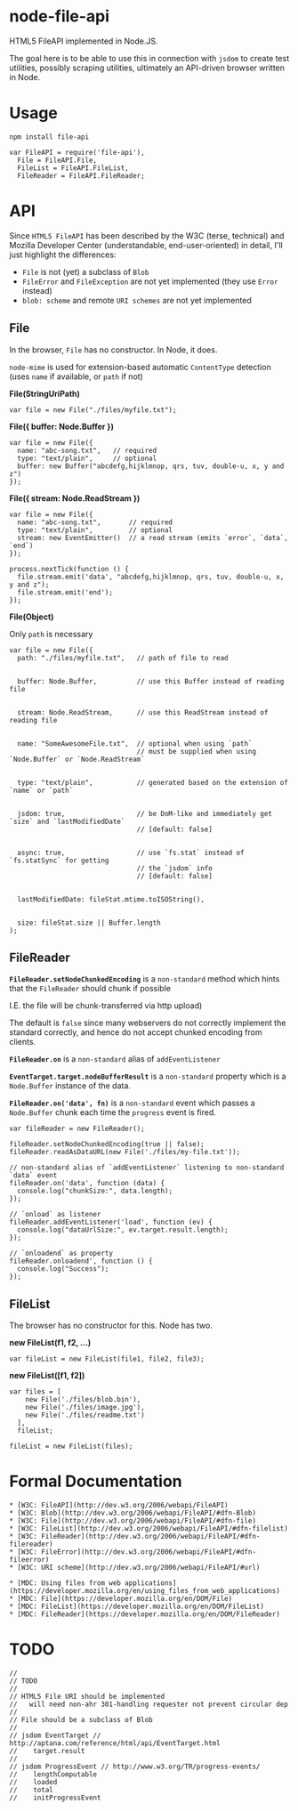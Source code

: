 node-file-api
====

HTML5 FileAPI implemented in Node.JS.

The goal here is to be able to use this in connection with `jsdom` to create test utilities, possibly scraping utilities, ultimately an API-driven browser written in Node.

Usage
====

    npm install file-api

    var FileAPI = require('file-api'),
      File = FileAPI.File,
      FileList = FileAPI.FileList,
      FileReader = FileAPI.FileReader;

API
====

Since `HTML5 FileAPI` has been described by the W3C (terse, technical) and Mozilla Developer Center (understandable, end-user-oriented) in detail, I'll just highlight the differences:

  * `File` is not (yet) a subclass of `Blob`
  * `FileError` and `FileException` are not yet implemented (they use `Error` instead)
  * `blob: scheme` and remote `URI schemes` are not yet implemented

File
----

In the browser, `File` has no constructor. In Node, it does.

`node-mime` is used for extension-based automatic `ContentType` detection (uses `name` if available, or `path` if not)

**File(StringUriPath)**

    var file = new File("./files/myfile.txt");

**File({ buffer: Node.Buffer })**

    var file = new File({ 
      name: "abc-song.txt",   // required
      type: "text/plain",     // optional
      buffer: new Buffer("abcdefg,hijklmnop, qrs, tuv, double-u, x, y and z")
    });

**File({ stream: Node.ReadStream })**

    var file = new File({
      name: "abc-song.txt",       // required
      type: "text/plain",         // optional
      stream: new EventEmitter()  // a read stream (emits `error`, `data`, `end`)
    });

    process.nextTick(function () {
      file.stream.emit('data', "abcdefg,hijklmnop, qrs, tuv, double-u, x, y and z");
      file.stream.emit('end');
    });

**File(Object)**

Only `path` is necessary

    var file = new File({
      path: "./files/myfile.txt",   // path of file to read


      buffer: Node.Buffer,          // use this Buffer instead of reading file


      stream: Node.ReadStream,      // use this ReadStream instead of reading file


      name: "SomeAwesomeFile.txt",  // optional when using `path`
                                    // must be supplied when using `Node.Buffer` or `Node.ReadStream`


      type: "text/plain",           // generated based on the extension of `name` or `path`


      jsdom: true,                  // be DoM-like and immediately get `size` and `lastModifiedDate`
                                    // [default: false]


      async: true,                  // use `fs.stat` instead of `fs.statSync` for getting 
                                    // the `jsdom` info
                                    // [default: false]


      lastModifiedDate: fileStat.mtime.toISOString(),


      size: fileStat.size || Buffer.length
    );


FileReader
----

**`FileReader.setNodeChunkedEncoding`** is a `non-standard` method which hints that the `FileReader` should chunk if possible

I.E. the file will be chunk-transferred via http upload)

The default is `false` since many webservers do not correctly implement the standard correctly,
and hence do not accept chunked encoding from clients.

**`FileReader.on`** is a `non-standard` alias of `addEventListener`

**`EventTarget.target.nodeBufferResult`** is a `non-standard` property which is a `Node.Buffer` instance of the data.

**`FileReader.on('data', fn)`** is a `non-standard` event which passes a `Node.Buffer` chunk each time the `progress` event is fired.

    var fileReader = new FileReader();

    fileReader.setNodeChunkedEncoding(true || false);
    fileReader.readAsDataURL(new File('./files/my-file.txt'));

    // non-standard alias of `addEventListener` listening to non-standard `data` event
    fileReader.on('data', function (data) {
      console.log("chunkSize:", data.length);
    });

    // `onload` as listener
    fileReader.addEventListener('load', function (ev) {
      console.log("dataUrlSize:", ev.target.result.length);
    });

    // `onloadend` as property
    fileReader.onloadend', function () {
      console.log("Success");
    });

FileList
----

The browser has no constructor for this. Node has two.

**new FileList(f1, f2, ...)**

    var fileList = new FileList(file1, file2, file3);

**new FileList([f1, f2])**

    var files = [
        new File('./files/blob.bin'),
        new File('./files/image.jpg'),
        new File('./files/readme.txt')
      ],
      fileList;

    fileList = new FileList(files);

Formal Documentation
====

    * [W3C: FileAPI](http://dev.w3.org/2006/webapi/FileAPI)
    * [W3C: Blob](http://dev.w3.org/2006/webapi/FileAPI/#dfn-Blob)
    * [W3C: File](http://dev.w3.org/2006/webapi/FileAPI/#dfn-file)
    * [W3C: FileList](http://dev.w3.org/2006/webapi/FileAPI/#dfn-filelist)
    * [W3C: FileReader](http://dev.w3.org/2006/webapi/FileAPI/#dfn-filereader)
    * [W3C: FileError](http://dev.w3.org/2006/webapi/FileAPI/#dfn-fileerror)
    * [W3C: URI scheme](http://dev.w3.org/2006/webapi/FileAPI/#url)

    * [MDC: Using files from web applications](https://developer.mozilla.org/en/using_files_from_web_applications)
    * [MDC: File](https://developer.mozilla.org/en/DOM/File)
    * [MDC: FileList](https://developer.mozilla.org/en/DOM/FileList)
    * [MDC: FileReader](https://developer.mozilla.org/en/DOM/FileReader)

TODO
====

    //
    // TODO
    //
    // HTML5 File URI should be implemented
    //   will need non-ahr 301-handling requester not prevent circular dep
    //
    // File should be a subclass of Blob
    //
    // jsdom EventTarget // http://aptana.com/reference/html/api/EventTarget.html
    //    target.result
    // 
    // jsdom ProgressEvent // http://www.w3.org/TR/progress-events/
    //    lengthComputable
    //    loaded
    //    total
    //    initProgressEvent
